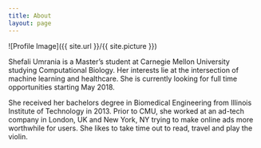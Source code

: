 ```yaml
---
title: About
layout: page
---
```

![Profile Image]({{ site.url }}/{{ site.picture }})

<p>Shefali Umrania is a Master’s student at Carnegie Mellon University studying Computational Biology. Her interests lie at the intersection of machine learning and healthcare. She is currently looking for full time opportunities starting May 2018.</p>

<p>She received her bachelors degree in Biomedical Engineering from Illinois Institute of Technology in 2013.  Prior to CMU, she worked at an ad-tech company in London, UK and New York, NY trying to make online ads more worthwhile for users. She likes to take time out to read, travel and play the violin.</p>